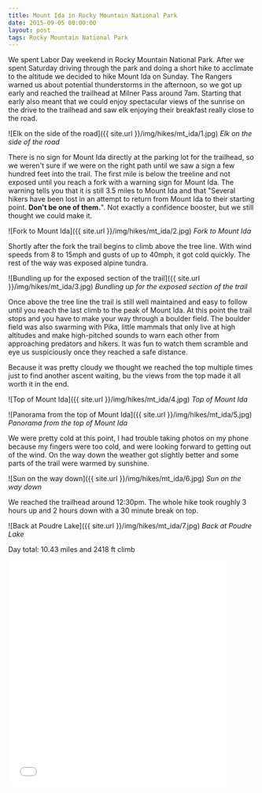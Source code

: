 ```yaml
---
title: Mount Ida in Rocky Mountain National Park
date: 2015-09-05 00:00:00
layout: post
tags: Rocky Mountain National Park
---
```

We spent Labor Day weekend in Rocky Mountain National Park. After we spent Saturday driving through the park and doing a short hike to acclimate to the altitude we decided to
hike Mount Ida on Sunday. The Rangers warned us about potential thunderstorms in the afternoon, so we got up early and reached the trailhead at Milner Pass around 7am. Starting
that early also meant that we could enjoy spectacular views of the sunrise on the drive to the trailhead and saw elk enjoying their breakfast really close to the road.

<!--more-->

![Elk on the side of the road]({{ site.url }}/img/hikes/mt_ida/1.jpg)
*Elk on the side of the road*

There is no sign for Mount Ida directly at the parking lot for the trailhead, so we weren't sure if we were on the right path until we saw a sign a few hundred feet into the trail.
The first mile is below the treeline and not exposed until you reach a fork with a warning sign for Mount Ida. The warning tells you that it is still 3.5 miles to  Mount Ida and
that "Several hikers have been lost in an attempt to return from Mount Ida to their starting point. **Don't be one of them.**". Not exactly a confidence booster, but we still thought
we could make it.

![Fork to Mount Ida]({{ site.url }}/img/hikes/mt_ida/2.jpg)
*Fork to Mount Ida*

Shortly after the fork the trail begins to climb above the tree line. With wind speeds from 8 to 15mph and gusts of up to 40mph, it got cold quickly. The rest of the way was exposed
alpine tundra.

![Bundling up for the exposed section of the trail]({{ site.url }}/img/hikes/mt_ida/3.jpg)
*Bundling up for the exposed section of the trail*

Once above the tree line the trail is still well maintained and easy to follow until you reach the last climb to the peak of Mount Ida. At this point the trail stops and you have to
make your way through a boulder field. The boulder field was also swarming with Pika, little mammals that only live at high altitudes and make high-pitched sounds to warn each other from
approaching predators and hikers. It was fun to watch them scramble and eye us suspiciously once they reached a safe distance.

Because it was pretty cloudy we thought we reached the top multiple times just to find another ascent waiting, bu the views from the top made it all worth it in the end.

![Top of Mount Ida]({{ site.url }}/img/hikes/mt_ida/4.jpg)
*Top of Mount Ida*

![Panorama from the top of Mount Ida]({{ site.url }}/img/hikes/mt_ida/5.jpg)
*Panorama from the top of Mount Ida*

We were pretty cold at this point, I had trouble taking photos on my phone because my fingers were too cold, and were looking forward to getting out of the wind. On the way down the weather
got slightly better and some parts of the trail were warmed by sunshine.

![Sun on the way down]({{ site.url }}/img/hikes/mt_ida/6.jpg)
*Sun on the way down*

We reached the trailhead around 12:30pm. The whole hike took roughly 3 hours up and 2 hours down with a 30 minute break on top.

![Back at Poudre Lake]({{ site.url }}/img/hikes/mt_ida/7.jpg)
*Back at Poudre Lake*

Day total: 10.43 miles and 2418 ft climb

<iframe id="mapmyfitness_route" src="//snippets.mapmycdn.com/routes/view/embedded/856207839?width=600&height=400&&line_color=E60f0bdb&rgbhex=DB0B0E&distance_markers=0&unit_type=imperial&map_mode=ROADMAP&last_updated=2015-09-13T12:58:17-07:00" height="460px" width="90%" frameborder="0"></iframe>